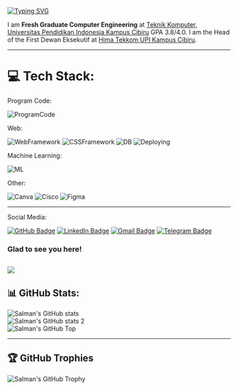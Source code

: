 [![Typing SVG](https://readme-typing-svg.herokuapp.com/?lines=Hello+There!;I'am+Salman+from+Indonesia+👋)](https://git.io/typing-svg)

I am **Fresh Graduate Computer Engineering** at [Teknik Komputer, Universitas Pendidikan Indonesia Kampus Cibiru](https://tekkom.upi.edu/2021/04/pelantikan-pengurus-pertama-hima-tekkom/) GPA 3.8/4.0.
I am the Head of the First Dewan Eksekutif at [Hima Tekkom UPI Kampus Cibiru](https://www.instagram.com/p/CMMeM50gfet/?utm_source=ig_web_copy_link&igsh=MzRlODBiNWFlZA==).

---
# 💻 Tech Stack:

Program Code:

![ProgramCode](https://skillicons.dev/icons?i=ts,js,html,css,py,cpp,c,php,go,java)

Web:

![WebFramework](https://skillicons.dev/icons?i=nextjs,vite,react,nodejs,express,nestjs,vue,flask,laravel)
![CSSFramework](https://skillicons.dev/icons?i=tailwind,bootstrap)
![DB](https://skillicons.dev/icons?i=prisma,mysql,sqlite,postgres,mongodb,firebase)
![Deploying](https://skillicons.dev/icons?i=git,docker,vercel,kubernetes,gcp)

Machine Learning:

![ML](https://skillicons.dev/icons?i=sklearn,pytorch,torch )

Other:

![Canva](https://img.shields.io/badge/Canva-%2300C4CC.svg?style=for-the-badge&logo=Canva&logoColor=white)
![Cisco](https://img.shields.io/badge/cisco-%23049fd9.svg?style=for-the-badge&logo=cisco&logoColor=black) 
![Figma](https://img.shields.io/badge/figma-%23F24E1E.svg?style=for-the-badge&logo=figma&logoColor=white) 

---
Social Media:

[![GitHub Badge](https://img.shields.io/badge/GitHub-100000?style=for-the-badge&logo=github&logoColor=white)](https://github.com/Salmansha08)
[![LinkedIn Badge](https://img.shields.io/badge/LinkedIn-0077B5?style=for-the-badge&logo=linkedin&logoColor=white)](https://www.linkedin.com/in/salman-wiharja-a0b7b220a)
[![Gmail Badge](https://img.shields.io/badge/Gmail-D14836?style=for-the-badge&logo=gmail&logoColor=white)](mailto:salmanwiharja8@gmail.com)
[![Telegram Badge](https://img.shields.io/badge/Telegram-2CA5E0?style=for-the-badge&logo=telegram&logoColor=white)](https://t.me/Salmansha08)


### Glad to see you here! &nbsp; 
![](https://visitor-badge.laobi.icu/badge?page_id=Salmansha08)
---

## 📊 GitHub Stats:

![Salman's GitHub stats](https://github-readme-stats.vercel.app/api?username=Salmansha08&show_icons=true&theme=radical)<br/>
![Salman's GitHub stats 2](https://github-readme-streak-stats.herokuapp.com/?user=salmansha08&theme=dark&hide_border=false)<br/>
![Salman's GitHub Top](https://github-readme-stats.vercel.app/api/top-langs/?username=salmansha08&theme=dark&hide_border=false&include_all_commits=true&count_private=true&layout=compact)

---

## 🏆 GitHub Trophies
![Salman's GitHub Trophy](https://github-profile-trophy.vercel.app/?username=Salmansha08&show_icons=true&theme=radical)

